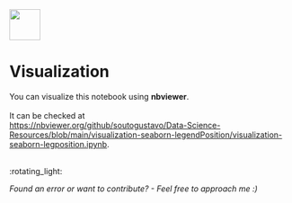 <img src="https://github.com/soutogustavo/Data-Science-Resources/assets/9319823/0a9c0e17-95e9-4a8d-bc4f-9ecc5e855aba" width="55" height="55">


# Visualization

You can visualize this notebook using **nbviewer**. <br><br>
It can be checked at <br>
https://nbviewer.org/github/soutogustavo/Data-Science-Resources/blob/main/visualization-seaborn-legendPosition/visualization-seaborn-legposition.ipynb.

</br>
:rotating_light: </br>

*Found an error or want to contribute? - Feel free to approach me :)*
